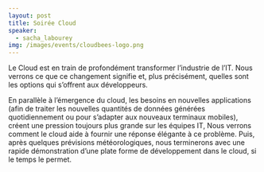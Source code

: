 ```yaml
---
layout: post
title: Soirée Cloud
speaker:
  - sacha_labourey
img: /images/events/cloudbees-logo.png
---
```

Le Cloud est en train de profondément transformer l’industrie de l’IT. Nous verrons ce que ce changement signifie et, plus précisément, quelles sont les options qui s’offrent aux développeurs.

En parallèle à l’émergence du cloud, les besoins en nouvelles applications (afin de traiter les nouvelles quantités de données générées quotidiennement ou pour s’adapter aux nouveaux terminaux mobiles), créent une pression toujours plus grande sur les équipes IT, Nous verrons comment le cloud aide à fournir une réponse élégante à ce problème. Puis, après quelques prévisions météorologiques, nous terminerons avec une rapide démonstration d’une plate forme de développement dans le cloud, si le temps le permet.
